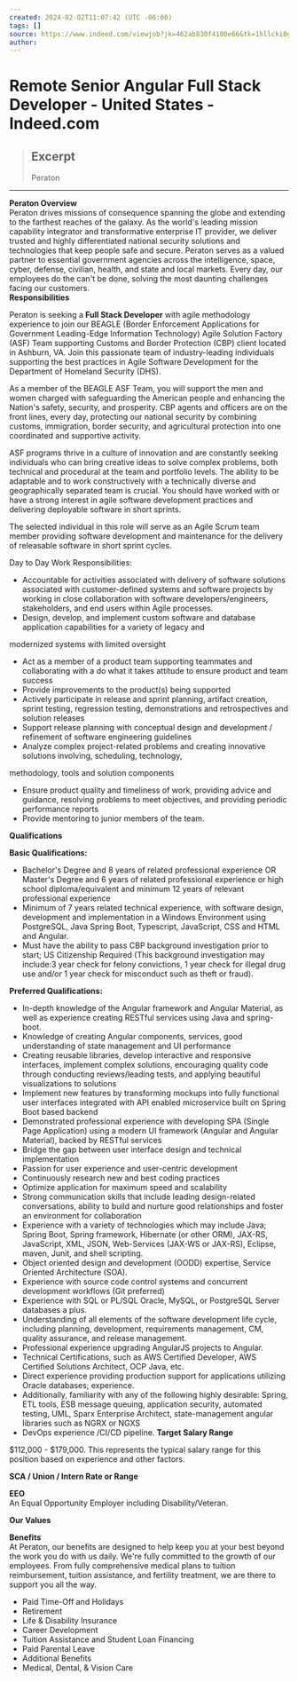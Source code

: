 ```yaml
---
created: 2024-02-02T11:07:42 (UTC -06:00)
tags: []
source: https://www.indeed.com/viewjob?jk=462ab830f4100e66&tk=1hllcki0gii0q800&from=hp&vjs=3&advn=7754896540747842&adid=401315534&ad=-6NYlbfkN0BWrJOJIc9CpN6yMpv0V0AydpTkzwx7H4nhH8WAx3qz9DFPmyzxY6nkFs2NPrIYzV_TN2XrZqullkjPMp4gkhBSacdqyiZZ7QeKvk9z1QhhNGT5W5tWFhbAxMv11pkZGK0z2WY9viBFU5JguEH0aeTcb1nF__FDROhRB2V5HgwygKhBxjOvyc1zcmUg-dIxIU_Le7ql4EUCvGBr3k-pSJi82-sba-qHOmCYZGACl8eDzsSXVvebdYj21xLkVlOLZ_AUasbEl7vkAPiXxnInf2N0zdEBS9-Xlc9O1q9b5K7EksDtfUFucz8oOvj1fbnVFNh54pcmVhtmBOhtWejs62-6GfVnXgouR09g8XwUqpCfZPSERYRoHmFBiSDXfTrQfBmLTZKwgci0ebeBAJsgyiHjMaajSjhRzOPlNNp7ThLEmDxDmoS3K84PE9-EC9cXm2bQJFEiK6cjekTAfGu3N04V4o3YtXFrD5_YzOTx1Poi-Vs0_KPRszbi1qpMSsq2GPkeKH2IN2JmiZ-9YQ_aSmQsJEnzKmOVs70wcGyqm_siTBkpDlIEWJQA6IQOU9qJVfnYmq4jiz0dQuHxLZeRln_M&xkcb=SoA86_M3F1Re0ezajR0KbzkdCdPP&xpse=SoD06_I3F1Rdm9Qxt50JbzkdCdPP&sjdu=0ZFwD5rbjMRcHz87Kzx_gzxjC9fFuifsE79lOcWxhbGc6ZbblzTKS3PgRVRAWg4Q3hyKbobH1kojFmdhy4yx9FdE4M8ioOI-BgMK6cBwunQW2MwDsvjSmuIt_KAAnDGPCBHElpwgx9fZsOLO08PTHnMd7y--jj8IYrWk-3vtxlgYAw51vVTIROLC-_Rz3ZKO
author: 
---
```


# Remote Senior Angular Full Stack Developer - United States - Indeed.com

> ## Excerpt
> Peraton

---
**Peraton Overview**  
Peraton drives missions of consequence spanning the globe and extending to the farthest reaches of the galaxy. As the world's leading mission capability integrator and transformative enterprise IT provider, we deliver trusted and highly differentiated national security solutions and technologies that keep people safe and secure. Peraton serves as a valued partner to essential government agencies across the intelligence, space, cyber, defense, civilian, health, and state and local markets. Every day, our employees do the can't be done, solving the most daunting challenges facing our customers.  
**Responsibilities**

Peraton is seeking a **Full Stack Developer** with agile methodology experience to join our BEAGLE (Border Enforcement Applications for Government Leading-Edge Information Technology) Agile Solution Factory (ASF) Team supporting Customs and Border Protection (CBP) client located in Ashburn, VA. Join this passionate team of industry-leading individuals supporting the best practices in Agile Software Development for the Department of Homeland Security (DHS).

As a member of the BEAGLE ASF Team, you will support the men and women charged with safeguarding the American people and enhancing the Nation's safety, security, and prosperity. CBP agents and officers are on the front lines, every day, protecting our national security by combining customs, immigration, border security, and agricultural protection into one coordinated and supportive activity.

ASF programs thrive in a culture of innovation and are constantly seeking individuals who can bring creative ideas to solve complex problems, both technical and procedural at the team and portfolio levels. The ability to be adaptable and to work constructively with a technically diverse and geographically separated team is crucial. You should have worked with or have a strong interest in agile software development practices and delivering deployable software in short sprints.

The selected individual in this role will serve as an Agile Scrum team member providing software development and maintenance for the delivery of releasable software in short sprint cycles.

Day to Day Work Responsibilities:

-   Accountable for activities associated with delivery of software solutions associated with customer-defined systems and software projects by working in close collaboration with software developers/engineers, stakeholders, and end users within Agile processes.
-   Design, develop, and implement custom software and database application capabilities for a variety of legacy and

modernized systems with limited oversight

-   Act as a member of a product team supporting teammates and collaborating with a do what it takes attitude to ensure product and team success
-   Provide improvements to the product(s) being supported
-   Actively participate in release and sprint planning, artifact creation, sprint testing, regression testing, demonstrations and retrospectives and solution releases
-   Support release planning with conceptual design and development / refinement of software engineering guidelines
-   Analyze complex project-related problems and creating innovative solutions involving, scheduling, technology,

methodology, tools and solution components

-   Ensure product quality and timeliness of work, providing advice and guidance, resolving problems to meet objectives, and providing periodic performance reports
-   Provide mentoring to junior members of the team.

**Qualifications**

**Basic Qualifications:**

-   Bachelor's Degree and 8 years of related professional experience OR Master's Degree and 6 years of related professional experience or high school diploma/equivalent and minimum 12 years of relevant professional experience
-   Minimum of 7 years related technical experience, with software design, development and implementation in a Windows Environment using PostgreSQL, Java Spring Boot, Typescript, JavaScript, CSS and HTML and Angular.
-   Must have the ability to pass CBP background investigation prior to start; US Citizenship Required (This background investigation may include:3 year check for felony convictions, 1 year check for illegal drug use and/or 1 year check for misconduct such as theft or fraud).

**Preferred Qualifications:**

-   In-depth knowledge of the Angular framework and Angular Material, as well as experience creating RESTful services using Java and spring-boot.
-   Knowledge of creating Angular components, services, good understanding of state management and UI performance
-   Creating reusable libraries, develop interactive and responsive interfaces, implement complex solutions, encouraging quality code through conducting reviews/leading tests, and applying beautiful visualizations to solutions
-   Implement new features by transforming mockups into fully functional user interfaces integrated with API enabled microservice built on Spring Boot based backend
-   Demonstrated professional experience with developing SPA (Single Page Application) using a modern UI framework (Angular and Angular Material), backed by RESTful services
-   Bridge the gap between user interface design and technical implementation
-   Passion for user experience and user-centric development
-   Continuously research new and best coding practices
-   Optimize application for maximum speed and scalability
-   Strong communication skills that include leading design-related conversations, ability to build and nurture good relationships and foster an environment for collaboration
-   Experience with a variety of technologies which may include Java; Spring Boot, Spring framework, Hibernate (or other ORM), JAX-RS, JavaScript, XML, JSON, Web-Services (JAX-WS or JAX-RS), Eclipse, maven, Junit, and shell scripting.
-   Object oriented design and development (OODD) expertise, Service Oriented Architecture (SOA).
-   Experience with source code control systems and concurrent development workflows (Git preferred)
-   Experience with SQL or PL/SQL Oracle, MySQL, or PostgreSQL Server databases a plus.
-   Understanding of all elements of the software development life cycle, including planning, development, requirements management, CM, quality assurance, and release management.
-   Professional experience upgrading AngularJS projects to Angular.
-   Technical Certifications, such as AWS Certified Developer, AWS Certified Solutions Architect, OCP Java, etc.
-   Direct experience providing production support for applications utilizing Oracle databases; experience.
-   Additionally, familiarity with any of the following highly desirable: Spring, ETL tools, ESB message queuing, application security, automated testing, UML, Sparx Enterprise Architect, state-management angular libraries such as NGRX or NGXS
-   DevOps experience /CI/CD pipeline. **Target Salary Range**

$112,000 - $179,000. This represents the typical salary range for this position based on experience and other factors.

**SCA / Union / Intern Rate or Range**

**EEO**  
An Equal Opportunity Employer including Disability/Veteran.

**Our Values**

**Benefits**  
At Peraton, our benefits are designed to help keep you at your best beyond the work you do with us daily. We're fully committed to the growth of our employees. From fully comprehensive medical plans to tuition reimbursement, tuition assistance, and fertility treatment, we are there to support you all the way.

-   Paid Time-Off and Holidays
-   Retirement
-   Life & Disability Insurance
-   Career Development
-   Tuition Assistance and Student Loan Financing
-   Paid Parental Leave
-   Additional Benefits
-   Medical, Dental, & Vision Care
